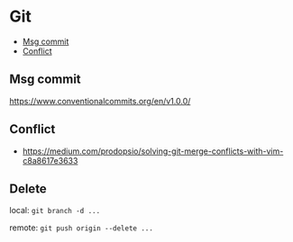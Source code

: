 # Git

- [Msg commit](#msg-commit)
- [Conflict](#conflict)

## Msg commit

https://www.conventionalcommits.org/en/v1.0.0/

## Conflict

- https://medium.com/prodopsio/solving-git-merge-conflicts-with-vim-c8a8617e3633

## Delete

local: `git branch -d ...`

remote: `git push origin --delete ...`
